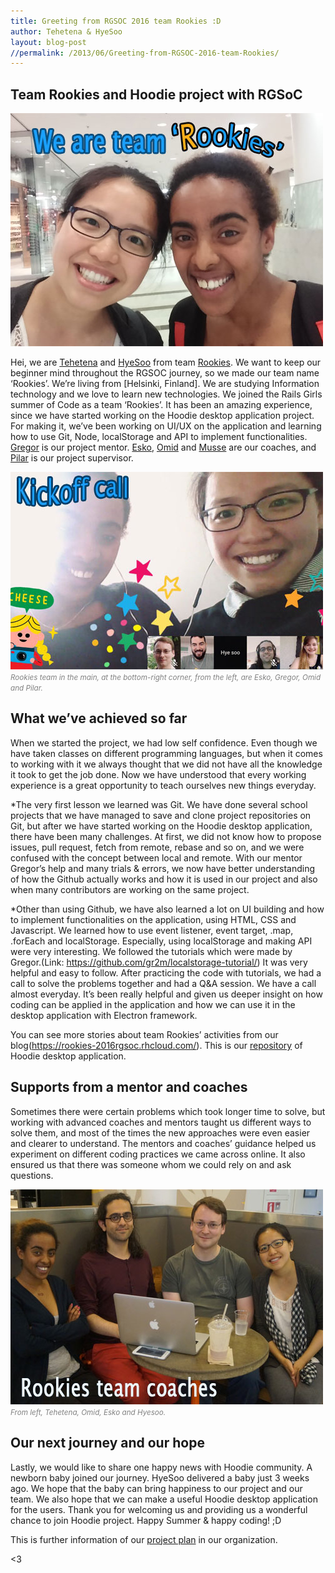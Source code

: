 ```yaml
---
title: Greeting from RGSOC 2016 team Rookies :D
author: Tehetena & HyeSoo
layout: blog-post
//permalink: /2013/06/Greeting-from-RGSOC-2016-team-Rookies/
---
```


## Team Rookies and Hoodie project with RGSoC
![Team Rookies, Tehetena and Hyesoo](/blog/images/201608/team-Rookies.jpg)

Hei, we are [Tehetena](https://github.com/titay2) and [HyeSoo](https://github.com/flyjwayur) from team [Rookies](https://twitter.com/hoodierookies). We want to keep our beginner mind throughout the RGSOC journey, so we made our team name ‘Rookies’. We’re living from [Helsinki, Finland]. We are studying Information technology and we love to learn new technologies. We joined the Rails Girls summer of Code as a team ‘Rookies’. It has been an amazing experience, since we have started working on the Hoodie desktop application project. For making it, we’ve been working on UI/UX on the application and learning how to use Git, Node, localStorage and API to implement functionalities. 
[Gregor](https://twitter.com/gr2m) is our project mentor. [Esko](https://twitter.com/orfjackal), [Omid](https://twitter.com/omidfi) and [Musse](https://github.com/mussebekabil) are our coaches, and [Pilar](https://twitter.com/Althaire) is our project supervisor. 

![Kick-off meeting with mentor, coaches](/blog/images/201608/team-Rookies-kickoffcall.jpg)
<font color="grey"><small><i>Rookies team in the main, at the bottom-right corner, from the left, are Esko, Gregor, Omid and Pilar.</i></small></font>

## What we’ve achieved so far
When we started the project, we had low self confidence. Even though we have taken classes on different programming languages, but when it comes to working with it we always thought that we did not have all the knowledge it took to get the job done. Now we have understood that every working experience is a great opportunity to teach ourselves new things everyday.

*The very first lesson we learned was Git. We have done several school projects that we have managed to save and clone project repositories on Git, but after we have started working on the Hoodie desktop application, there have been many challenges. At first, we did not know how to propose issues, pull request, fetch from remote, rebase and so on, and we were confused with the concept between local and remote. With our mentor Gregor’s help and many trials & errors, we now have better understanding of how the Github actually works and how it is used in our project and also when many contributors are working on the same project.

*Other than using Github, we have also learned a lot on UI building and how to implement functionalities on the application, using HTML, CSS and Javascript. We learned how to use event listener, event target, .map, .forEach and localStorage. Especially, using localStorage and making API were very interesting. We followed the tutorials which were made by Gregor.(Link: https://github.com/gr2m/localstorage-tutorial/) It was very helpful and easy to follow. After practicing the code with tutorials, we had a call to solve the problems together and had a Q&A session. We have a call almost everyday. It’s been really helpful and given us deeper insight on how coding can be applied in the application and how we can use it in the desktop application with Electron framework.

You can see more stories about team Rookies’ activities from our blog(https://rookies-2016rgsoc.rhcloud.com/).
This is our [repository](https://github.com/Rookies-RGSOC2016/hoodie-electron-app) of Hoodie desktop application.

## Supports from a mentor and coaches
Sometimes there were certain problems which took longer time to solve, but working with advanced coaches and mentors taught us different ways to solve them, and most of the times the new approaches were even easier and clearer to understand. The mentors and coaches’ guidance helped us experiment on different coding practices we came across online. It also ensured us that there was someone whom we could rely on and ask questions.

![First meeting with Coaches in Helsinki, Finland](/blog/images/201608/team-Rookies-coaches.jpg)
<font color="grey"><small><i>From left, Tehetena, Omid, Esko and Hyesoo.</i></small></font>

## Our next journey and our hope
Lastly, we would like to share one happy news with Hoodie community. A newborn baby joined our journey. HyeSoo delivered a baby just 3 weeks ago. We hope that the baby can bring happiness to our project and our team. We also hope that we can make a useful Hoodie desktop application for the users. Thank you for welcoming us and providing us a wonderful chance to join Hoodie project.
Happy Summer & happy coding! ;D

This is further information of our [project plan](https://github.com/Rookies-RGSOC2016/Project_Plan) in our organization.

<3
